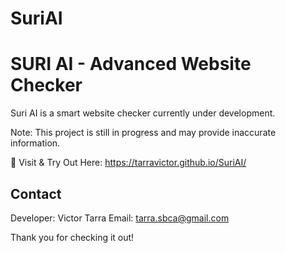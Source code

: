 # SuriAI

SURI AI - Advanced Website Checker
==================================

Suri AI is a smart website checker currently under development.

Note: This project is still in progress and may provide inaccurate information.

🔗 Visit & Try Out Here: https://tarravictor.github.io/SuriAI/

Contact
-------
Developer: Victor Tarra
Email: tarra.sbca@gmail.com

Thank you for checking it out!

